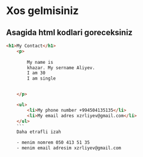 # Xos gelmisiniz

## Asagida html kodlari goreceksiniz

```html
<h1>My Contact</h1>
    <p>
        
        My name is 
        khazar. My sername Aliyev.
        I am 30
        I am single


    </p>

    <ul>
        <li>My phone number +994504135135</li>
        <li>My email adres xzrliyev@gmail.com</li>
    </ul>
    ```
    Daha etrafli izah 

    - menim nomrem 050 413 51 35
    - menim email adresim xzrliyev@gmail.com
    